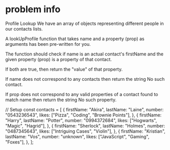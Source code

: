 # problem info

Profile Lookup
We have an array of objects representing different people in our contacts lists.

A lookUpProfile function that takes name and a property (prop) as arguments has been pre-written for you.

The function should check if name is an actual contact's firstName and the given property (prop) is a property of that contact.

If both are true, then return the "value" of that property.

If name does not correspond to any contacts then return the string No such contact.

If prop does not correspond to any valid properties of a contact found to match name then return the string No such property.

// Setup
const contacts = [
  {
    firstName: "Akira",
    lastName: "Laine",
    number: "0543236543",
    likes: ["Pizza", "Coding", "Brownie Points"],
  },
  {
    firstName: "Harry",
    lastName: "Potter",
    number: "0994372684",
    likes: ["Hogwarts", "Magic", "Hagrid"],
  },
  {
    firstName: "Sherlock",
    lastName: "Holmes",
    number: "0487345643",
    likes: ["Intriguing Cases", "Violin"],
  },
  {
    firstName: "Kristian",
    lastName: "Vos",
    number: "unknown",
    likes: ["JavaScript", "Gaming", "Foxes"],
  },
];